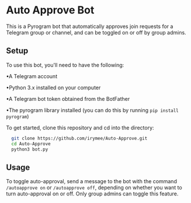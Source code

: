 # Auto Approve Bot
This is a Pyrogram bot that automatically approves join requests for a Telegram group or channel, and can be toggled on or off by group admins.

## Setup
To use this bot, you'll need to have the following:

•A Telegram account

•Python 3.x installed on your computer

•A Telegram bot token obtained from the BotFather

•The pyrogram library installed (you can do this by running `pip install pyrogram`)


To get started, clone this repository and cd into the directory:

```bash
  git clone https://github.com/irymee/Auto-Approve.git
  cd Auto-Approve
  python3 bot.py
```

## Usage
To toggle auto-approval, send a message to the bot with the command `/autoapprove on` or `/autoapprove off`, depending on whether you want to turn auto-approval on or off. Only group admins can toggle this feature.
